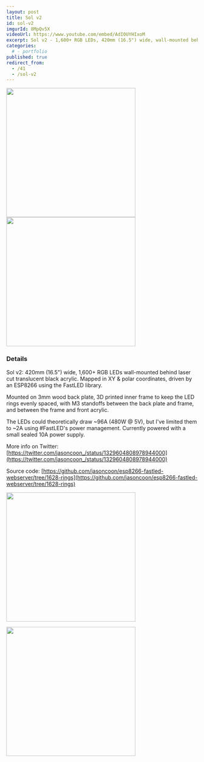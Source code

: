 ```yaml
---
layout: post
title: Sol v2
id: sol-v2
imgurId: 8MpQv5X
videoUrl: https://www.youtube.com/embed/AdI0UYHIxoM
excerpt: Sol v2 - 1,600+ RGB LEDs, 420mm (16.5") wide, wall-mounted behind translucent black acrylic.
categories:
  # - portfolio
published: true
redirect_from:
  - /41
  - /sol-v2
---
```


<blockquote class="imgur-embed-pub" lang="en" data-id="8MpQv5X" data-context="false" ><a href="//imgur.com/8MpQv5X"></a></blockquote><script async src="//s.imgur.com/min/embed.js" charset="utf-8"></script>
<blockquote class="imgur-embed-pub" lang="en" data-id="d06ws6r" data-context="false" ><a href="//imgur.com/d06ws6r"></a></blockquote><script async src="//s.imgur.com/min/embed.js" charset="utf-8"></script>

<a href="https://i.imgur.com/tyC6fyz.jpg" target="_blank"><img src="https://i.imgur.com/tyC6fyz.jpg" style="width:340px"  /></a>
<a href="https://i.imgur.com/WqkmrQf.jpg" target="_blank"><img src="https://i.imgur.com/WqkmrQf.jpg" style="width:340px"  /></a>

### Details

Sol v2: 420mm (16.5") wide, 1,600+ RGB LEDs wall-mounted behind laser cut translucent black acrylic. Mapped in XY & polar coordinates, driven by an ESP8266 using the FastLED library.

Mounted on 3mm wood back plate, 3D printed inner frame to keep the LED rings evenly spaced, with M3 standoffs between the back plate and frame, and between the frame and front acrylic.

The LEDs could theoretically draw ~96A (480W @ 5V), but I've limited them to ~2A using #FastLED's power management. Currently powered with a small sealed 10A power supply.

More info on Twitter: [https://twitter.com/jasoncoon_/status/1329604808978944000](https://twitter.com/jasoncoon_/status/1329604808978944000)

Source code: [https://github.com/jasoncoon/esp8266-fastled-webserver/tree/1628-rings](https://github.com/jasoncoon/esp8266-fastled-webserver/tree/1628-rings)

<a href="https://i.imgur.com/vR07MdW.jpg" target="_blank"><img src="https://i.imgur.com/vR07MdW.jpg" style="width:340px" /></a>

<a href="https://i.imgur.com/iE7FGly.jpg" target="_blank"><img src="https://i.imgur.com/iE7FGly.jpg" style="width:340px" /></a>
